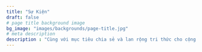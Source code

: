 ```yaml
---
title: "Sự Kiện"
draft: false
# page title background image
bg_image: "images/backgrounds/page-title.jpg"
# meta description
description : "Cùng với mục tiêu chia sẻ và lan rộng tri thức cho cộng đồng, nhất là các tri thức về lĩnh vực công nghệ, thiết kế, và phát triển vùng và đô thị thông minh, bền vững, Viện Đô thị Thông minh và Quản lý thường xuyên tổ chức các hoạt động Webinar, Hội thảo, Hội nghị, buổi Workshop và Cuộc thi. Các hoạt động này nhận được sự quan tâm và tham gia chia sẻ của các chuyên gia có nhiều năm kinh nghiệm trong lĩnh vực, đến từ các đại học, viện nghiên cứu, và các doanh nghiệp trên toàn thế giới. Đây cũng là các đối tác của ISCM trong các hoạt động nghiên cứu và diễn giả của Viện."
---
```

